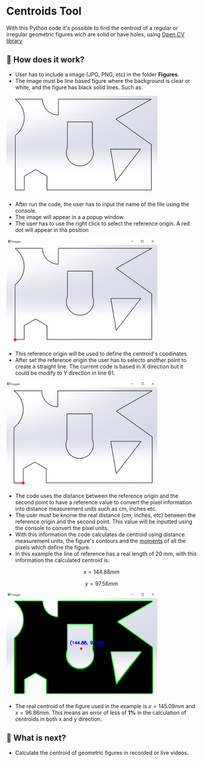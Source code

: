 # Centroids Tool

With this Python code it's possible to find the centroid of a regular or irregular geometric figures wich are solid or have holes, using [Open CV library](https://opencv.org/)

## 🔰 How does it work?
- User has to include a image (JPG, PNG, etc) in the folder **Figures**.
- The image must be line based figure where the background is clear or white, and the figure has black solid lines. Such as:

<img src = "https://github.com/alejo1630/centroids/blob/main/Image_Readme/1.JPG" width="400" >

- After run the code, the user has to input the name of the file using the console.
- The image will appear in a a popup window.
- The user has to use the right click to select the reference origin. A red dot will appear in tha position

<img src = "https://github.com/alejo1630/centroids/blob/main/Image_Readme/2.png" width="400">

- This reference origin will be used to define the centroid's coodinates
- After set the reference origin the user has to selecto another point to create a straight line. The current code is based in X direction but it could be modify to Y direction in line 61.

<img src = "https://github.com/alejo1630/centroids/blob/main/Image_Readme/3.png" width="400">

 - The code uses the distance between the reference origin and the second point to have a reference value to convert the pixel information into distance measurement units such as cm, inches etc.
 - The user must be knonw the real distance (cm, inches, etc) between the reference origin and the second point. This value will be inputted using the console to convert the pixel units. 
 - With this information the code calculates de centroid using distance measurement units, the figure's contours and the [moments](https://www.pythonpool.com/opencv-moments/) of all the pixels which define the figure.
 - In this example the line of reference has a real length of 20 mm, with this information the calculated centroid is:
 
 $$ x = 144.88 mm$$
 
 $$ y = 97.56 mm $$
  
 <img src = "https://github.com/alejo1630/centroids/blob/main/Image_Readme/4.png" width="400">
 
- The real centroid of the figure used in the example is $x = 145.09 mm$ and $x = 96.86mm$. This means an error of less of **1%** in the calculation of centroids in both x and y direction.
  
## 🔶 What is next?
- Calculate the centroid of geometric figures in recorded or live videos.
